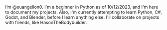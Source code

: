 I’m @euangelion0. I'm a beginner in Python as of 10/12/2023, and I'm here to document my projects.
Also, I'm currently attempting to learn Python, C#, Godot, and Blender, before I learn anything else.
I'll collaborate on projects with friends, like HasonTheBodybuilder.
